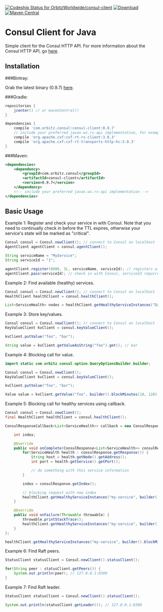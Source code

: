 [ ![Codeship Status for OrbitzWorldwide/consul-client](https://codeship.com/projects/d1bec4e0-fff2-0132-2c7a-62f74f018091/status?branch=master)](https://codeship.com/projects/88244)
[ ![Download](https://api.bintray.com/packages/orbitz/consul-client/consul-client/images/download.svg) ](https://bintray.com/orbitz/consul-client/consul-client/_latestVersion)
[![Maven Central](https://maven-badges.herokuapp.com/maven-central/com.orbitz.consul/consul-client/badge.svg)](https://maven-badges.herokuapp.com/maven-central/com.orbitz.consul/consul-client)

Consul Client for Java
======================

Simple client for the Consul HTTP API.  For more information about the Consul HTTP API, go [here](http://www.consul.io/docs/agent/http.html).

Installation
-----------

###Bintray:

Grab the latest binary (0.9.7) [here](http://dl.bintray.com/orbitz/consul-client/com/orbitz/consul/consul-client/0.9.7/#consul-client-0.9.7.jar).

###Gradle:

```groovy
repositories {
    jcenter() // or mavenCentral()
}

dependencies {
    compile 'com.orbitz.consul:consul-client:0.9.7'
    // include your preferred javax.ws.rs-api implementation, for example:
    compile 'org.apache.cxf:cxf-rt-rs-client:3.0.3'
    compile 'org.apache.cxf:cxf-rt-transports-http-hc:3.0.3'
}
```

###Maven:

```xml
<dependencies>
    <dependency>
        <groupId>com.orbitz.consul</groupId>
        <artifactId>consul-client</artifactId>
        <version>0.9.7</version>
    </dependency>
    <!-- include your preferred javax.ws.rs-api implementation -->
</dependencies>
```

Basic Usage
-----------

Example 1: Register and check your service in with Consul.  Note that you need to continually check in before the TTL expires, otherwise your service's state will be marked as "critical".

```java
Consul consul = Consul.newClient(); // connect to Consul on localhost
AgentClient agentClient = consul.agentClient();

String serviceName = "MyService";
String serviceId = "1";

agentClient.register(8080, 3L, serviceName, serviceId); // registers with a TTL of 3 seconds
agentClient.pass(serviceId); // check in with Consul, serviceId required only.  client will prepend "service:" for service level checks.
```

Example 2: Find available (healthy) services.

```java
Consul consul = Consul.newClient(); // connect to Consul on localhost
HealthClient healthClient = consul.healthClient();

List<ServiceHealth> nodes = healthClient.getHealthyServiceInstances("DataService").getResponse(); // discover only "passing" nodes
```

Example 3: Store key/values.

```java
Consul consul = Consul.newClient(); // connect to Consul on localhost
KeyValueClient kvClient = consul.keyValueClient();

kvClient.putValue("foo", "bar");

String value = kvClient.getValueAsString("foo").get(); // bar
```

Example 4: Blocking call for value.

```java
import static com.orbitz.consul.option.QueryOptionsBuilder.builder;

Consul consul = Consul.newClient();
KeyValueClient kvClient = consul.keyValueClient();

kvClient.putValue("foo", "bar");

Value value = kvClient.getValue("foo", builder().blockMinutes(10, 120).build()).get(); // will block (long poll) for 10 minutes or until "foo"'s value changes.
```

Example 5: Blocking call for healthy services using callback.

```java
Consul consul = Consul.newClient();
final HealthClient healthClient = consul.healthClient();

ConsulResponseCallback<List<ServiceHealth>> callback = new ConsulResponseCallback<List<ServiceHealth>>() {

    int index;

    @Override
    public void onComplete(ConsulResponse<List<ServiceHealth>> consulResponse) {
        for(ServiceHealth health : consulResponse.getResponse()) {
            String host = health.getNode().getAddress();
            int port = health.getService().getPort();

            // do something with this service information
        }

        index = consulResponse.getIndex();

        // blocking request with new index
        healthClient.getHealthyServiceInstances("my-service", builder().blockMinutes(5, index).build(), this);
    }

    @Override
    public void onFailure(Throwable throwable) {
        throwable.printStackTrace();
        healthClient.getHealthyServiceInstances("my-service", builder().blockMinutes(5, index).build(), this);
    }
};

healthClient.getHealthyServiceInstances("my-service", builder().blockMinutes(1, 0).build(), callback);
```         

Example 6: Find Raft peers.

```java
StatusClient statusClient = Consul.newClient().statusClient();

for(String peer : statusClient.getPeers()) {
	System.out.println(peer); // 127.0.0.1:8300
}
```

Example 7: Find Raft leader.

```java
StatusClient statusClient = Consul.newClient().statusClient();

System.out.println(statusClient.getLeader()); // 127.0.0.1:8300
```
